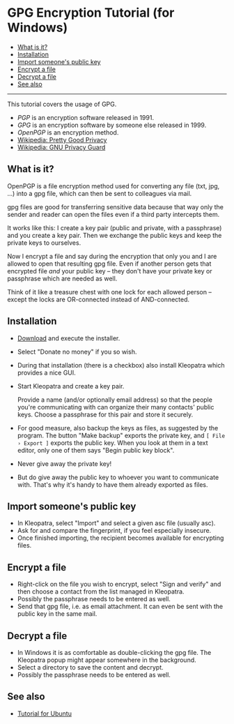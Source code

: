 
  GPG Encryption Tutorial (for Windows)
=========================================

[for_ubuntu]: https://github.com/WoodrowShigeru/random-tutorials/blob/master/set_up_gpg_on_ubuntu.md
[wiki_pgp]: https://en.wikipedia.org/wiki/Pretty_Good_Privacy#OpenPGP
[wiki_gpg]: https://en.wikipedia.org/wiki/GNU_Privacy_Guard
[gpg_official]: https://www.gpg4win.org/


- [What is it?](#user-content-what-is-it)
- [Installation](#user-content-installation)
- [Import someone's public key](#user-content-import-someones-public-key)
- [Encrypt a file](#user-content-encrypt-a-file)
- [Decrypt a file](#user-content-decrypt-a-file)
- [See also](#user-content-see-also)


------

This tutorial covers the usage of GPG.

- *PGP* is an encryption software released in 1991.
- *GPG* is an encryption software by someone else released in 1999.
- *OpenPGP* is an encryption method.
- [Wikipedia: Pretty Good Privacy][wiki_pgp]
- [Wikipedia: GNU Privacy Guard][wiki_gpg]



What is it?
-----------
OpenPGP is a file encryption method used for converting any file (txt, jpg, …) into a gpg file, which can then be sent to colleagues via mail.

gpg files are good for transferring sensitive data because that way only the sender and reader can open the files even if a third party intercepts them.

It works like this: I create a key pair (public and private, with a passphrase) and you create a key pair. Then we exchange the public keys and keep the private keys to ourselves.

Now I encrypt a file and say during the encryption that only you and I are allowed to open that resulting gpg file. Even if another person gets that encrypted file *and* your public key – they don't have your private key or passphrase which are needed as well.

Think of it like a treasure chest with one lock for each allowed person – except the locks are OR-connected instead of AND-connected.



Installation
------------
- [Download][gpg_official] and execute the installer.
- Select "Donate no money" if you so wish.
- During that installation (there is a checkbox) also install Kleopatra which provides a nice GUI.

- Start Kleopatra and create a key pair.

  Provide a name (and/or optionally email address) so that the people you're communicating with can organize their many contacts' public keys. Choose a passphrase for this pair and store it securely.

- For good measure, also backup the keys as files, as suggested by the program. The button "Make backup" exports the private key, and `[ File › Export ]` exports the public key. When you look at them in a text editor, only one of them says "Begin public key block".

- Never give away the private key!

- But do give away the public key to whoever you want to communicate with. That's why it's handy to have them already exported as files.



Import someone's public key
---------------------------
- In Kleopatra, select "Import" and select a given asc file (usually asc).
- Ask for and compare the fingerprint, if you feel especially insecure.
- Once finished importing, the recipient becomes available for encrypting files.



Encrypt a file
--------------
- Right-click on the file you wish to encrypt, select "Sign and verify" and then choose a contact from the list managed in Kleopatra.
- Possibly the passphrase needs to be entered as well.
- Send that gpg file, i.e. as email attachment. It can even be sent with the public key in the same mail.



Decrypt a file
--------------
- In Windows it is as comfortable as double-clicking the gpg file. The Kleopatra popup might appear somewhere in the background.
- Select a directory to save the content and decrypt.
- Possibly the passphrase needs to be entered as well.



See also
--------
- [Tutorial for Ubuntu][for_ubuntu]

